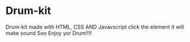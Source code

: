 # Drum-kit
Drum-kit made with HTML, CSS AND Javavscript
 click the element it will make sound 
Soo Enjoy yor Drum!!!!
